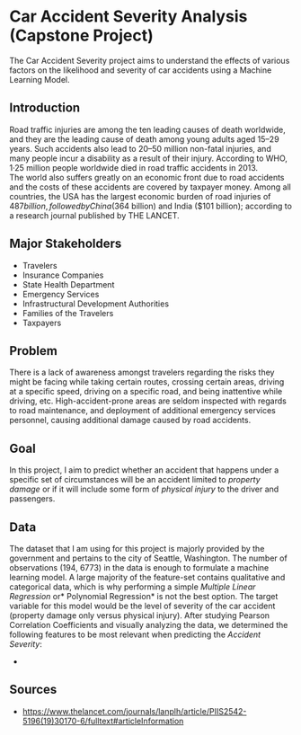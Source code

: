 # Car Accident Severity Analysis (Capstone Project)

The Car Accident Severity project aims to understand the effects of various factors on the likelihood and severity of car accidents using a Machine Learning Model.

## Introduction

Road traffic injuries are among the ten leading causes of death worldwide, and they are the leading cause of death among young adults aged 15–29 years. Such accidents also lead to 20–50 million non-fatal injuries, and many people incur a disability as a result of their injury. According to WHO, 1·25 million people worldwide died in road traffic accidents in 2013.  
The world also suffers greatly on an economic front due to road accidents and the costs of these accidents are covered by taxpayer money.  Among all countries, the USA has the largest economic burden of road injuries of $487 billion, followed by China ($364 billion) and India ($101 billion); according to a research journal published by THE LANCET.

## Major Stakeholders

- Travelers
- Insurance Companies
- State Health Department
- Emergency Services
- Infrastructural Development Authorities
- Families of the Travelers
- Taxpayers

## Problem

There is a lack of awareness amongst travelers regarding the risks they might be facing while taking certain routes, crossing certain areas, driving at a specific speed, driving on a specific road, and being inattentive while driving, etc. High-accident-prone areas are seldom inspected with regards to road maintenance, and deployment of additional emergency services personnel, causing additional damage caused by road accidents.

## Goal

In this project, I aim to predict whether an accident that happens under a specific set of circumstances will be an accident limited to *property damage* or if it will include some form of *physical injury* to the driver and passengers.

## Data
The dataset that I am using for this project is majorly provided by the government and pertains to the city of Seattle, Washington. The number of observations (194, 6773) in the data is enough to formulate a machine learning model. A large majority of the feature-set contains qualitative and categorical data, which is why performing a simple *Multiple Linear Regression* or* Polynomial Regression* is not the best option. The target variable for this model would be the level of severity of the car accident (property damage only versus physical injury).
After studying Pearson Correlation Coefficients and visually analyzing the data, we determined the following features to be most relevant when predicting the *Accident Severity*:

- 


## Sources

- https://www.thelancet.com/journals/lanplh/article/PIIS2542-5196(19)30170-6/fulltext#articleInformation

